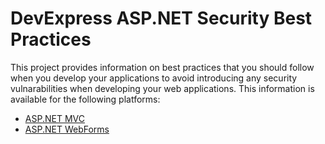 # DevExpress ASP.NET Security Best Practices
This project provides information on best practices that you should follow when you develop your applications to avoid introducing any security vulnarabilities when developing your web applications. This information is available for the following platforms:

* [ASP.NET MVC](https://github.com/DevExpress/aspnet-security-bestpractices/tree/develop/SecurityBestPractices.Mvc)
* [ASP.NET WebForms](https://github.com/DevExpress/aspnet-security-bestpractices/tree/develop/SecurityBestPractices.WebForms)

